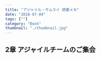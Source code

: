 ```yaml
---
title: "アジャイル・サムライ 読書メモ"
date: "2018-07-04"
tags: [""]
category: "Book"
thumbnail: "./thumbnail.jpg"
---
```


## 2章 アジャイルチームのご集会


